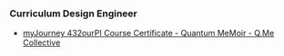 ### Curriculum Design Engineer
- [myJourney 432ourPI Course Certificate - Quantum MeMoir - Q.Me Collective](https://github.com/trainfarb/trainfarb/blob/main/5.4.0-connect-community---v4ourConnection/5.4.3-portfolio---v4gr3manifest/0.7.0-myjourney-432ourpi-course/myjourney-432ourpi-course-cert---qm---q.me-collective.md)
